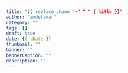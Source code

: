 ```yaml
---
title: "{{ replace .Name "-" " " | title }}"
author: "amdelamar"
category: ""
tags: []
draft: true
date: {{ .Date }}
thumbnail: ""
banner: ""
bannerCaption: ""
description: ""
---
```

